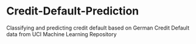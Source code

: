 # Credit-Default-Prediction
Classifying and predicting credit default based on German Credit Default data from UCI Machine Learning Repository
